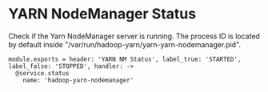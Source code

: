
# YARN NodeManager Status

Check if the Yarn NodeManager server is running. The process ID is located by
default inside "/var/run/hadoop-yarn/yarn-yarn-nodemanager.pid".

    module.exports = header: 'YARN NM Status', label_true: 'STARTED', label_false: 'STOPPED', handler: ->
      @service.status
        name: 'hadoop-yarn-nodemanager'

